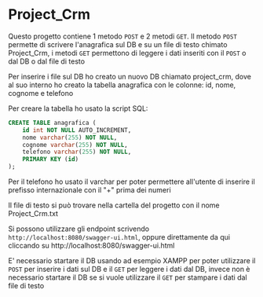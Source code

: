 # Project_Crm

Questo progetto contiene 1 metodo `POST` e 2 metodi `GET`. Il metodo `POST` permette di scrivere l'anagrafica sul DB e su un file di testo chimato Project_Crm, i metodi `GET` permettono di leggere i dati inseriti con il `POST` o dal DB o dal file di testo

Per inserire i file sul DB ho creato un nuovo DB chiamato project_crm, dove al suo interno ho creato la tabella anagrafica con le colonne: id, nome, cognome e telefono

Per creare la tabella ho usato la script SQL:

```sql
CREATE TABLE anagrafica (
    id int NOT NULL AUTO_INCREMENT,
    nome varchar(255) NOT NULL,
    cognome varchar(255) NOT NULL,
    telefono varchar(255) NOT NULL,
    PRIMARY KEY (id)
);
```

Per il telefono ho usato il varchar per poter permettere all'utente di inserire il prefisso internazionale con il "+" prima dei numeri

Il file di testo si può trovare nella cartella del progetto con il nome Project_Crm.txt

Si possono utilizzare gli endpoint scrivendo `http://localhost:8080/swagger-ui.html`, oppure direttamente da qui cliccando su http://localhost:8080/swagger-ui.html

E' necessario startare il DB usando ad esempio XAMPP per poter utilizzare il `POST` per inserire i dati sul DB e il `GET` per leggere i dati dal DB, invece non è necessario startare il DB se si vuole utilizzare il `GET` per stampare i dati dal file di testo 
